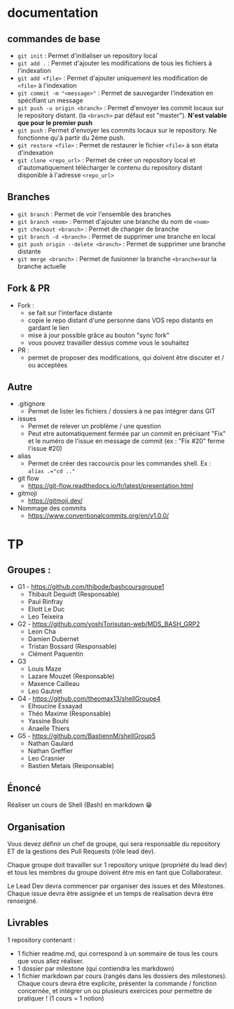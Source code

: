 # documentation

## commandes de base

- ```git init``` : Permet d'initialiser un repository local
- ```git add .``` : Permet d'ajouter les modifications de tous les fichiers à l'indexation
- ```git add <file>``` : Permet d'ajouter uniquement les modification de ```<file>``` à l'indexation
- ```git commit -m "<message>"``` : Permet de sauvegarder l'indexation en spécifiant un message
- ```git push -u origin <branch>``` : Permet d'envoyer les commit locaux sur le repository distant. (la ```<branch>``` par défaut est "master"). **N'est valable que pour le premier push**
- ```git push``` : Permet d'envoyer les commits locaux sur le repository. Ne fonctionne qu'à partir du 2ème push.
- ```git restore <file>``` : Permet de restaurer le fichier ```<file>``` à son étata d'indexation
- ```git clone <repo_url>``` : Permet de créer un repository local et d'automatiquement télécharger le contenu du repository distant disponible à l'adresse ```<repo_url>```

## Branches
- ```git branch``` : Permet de voir l'ensemble des branches
- ```git branch <nom>``` : Permet d'ajouter une branche du nom de ```<nom>```
- ```git checkout <branch>``` : Permet de changer de branche
- ```git branch -d <branch>``` : Permet de supprimer une branche en local
- ```git push origin --delete <branch>``` : Permet de supprimer une branche distante
- ```git merge <branch>``` : Permet de fusionner la branche ```<branche>```sur la branche actuelle

## Fork & PR

- Fork : 
    - se fait sur l'interface distante
    - copie le repo distant d'une personne dans VOS repo distants en gardant le lien
    - mise à jour possible grâce au bouton "sync fork"
    - vous pouvez travailler dessus comme vous le souhaitez
- PR : 
    - permet de proposer des modifications, qui doivent être discuter et / ou acceptées


## Autre
- .gitignore
    - Permet de lister les fichiers / dossiers à ne pas intégrer dans GIT
- issues
    - Permet de relever un problème / une question
    - Peut etre automatiquement fermée par un commit en précisant "Fix" et le numéro de l'issue en message de commit (ex : "Fix #20" ferme l'issue #20)
- alias
    - Permet de créer des raccourcis pour les commandes shell. Ex : ```alias .="cd .."```
- git flow
    - https://git-flow.readthedocs.io/fr/latest/presentation.html
- gitmoji
    - https://gitmoji.dev/
- Nommage des commits
    - https://www.conventionalcommits.org/en/v1.0.0/

# TP

## Groupes : 

- G1 - https://github.com/thibode/bashcoursgroupe1
    - Thibault Dequidt (Responsable)
    - Paul Rinfray
    - Eliott Le Duc
    - Leo Teixeira
- G2 - https://github.com/yoshiTorisutan-web/MDS_BASH_GRP2
    - Leon Cha
    - Damien Dubernet
    - Tristan Bossard (Responsable)
    - Clément Paquentin
- G3
    - Louis Maze
    - Lazare Mouzet (Responsable)
    - Maxence Cailleau
    - Leo Gautret
- G4 - https://github.com/theomax13/shellGroupe4
    - Elhoucine Essayad
    - Théo Maxime (Responsable)
    - Yassine Bouhi
    - Anaelle Thiers
- G5 - https://github.com/BastiennM/shellGroup5
    - Nathan Gaulard
    - Nathan Greffier
    - Leo Crasnier
    - Bastien Metais (Responsable)

## Énoncé

Réaliser un cours de Shell (Bash) en markdown 😁

## Organisation

Vous devez définir un chef de groupe, qui sera responsable du repository ET de la gestions des Pull Requests (rôle lead dev).

Chaque groupe doit travailler sur 1 repository unique (propriété du lead dev) et tous les membres du groupe doivent être mis en tant que Collaborateur.

Le Lead Dev devra commencer par organiser des issues et des Milestones. Chaque issue devra être assignée et un temps de réalisation devra être renseigné.

## Livrables

1 repository contenant : 

- 1 fichier readme.md, qui correspond à un sommaire de tous les cours que vous allez réaliser.
- 1 dossier par milestone (qui contiendra les markdown)
- 1 fichier markdown par cours (rangés dans les dossiers des milestones). Chaque cours devra être explicite, présenter la commande / fonction concernée, et intégrer un ou plusieurs exercices pour permettre de pratiquer ! (1 cours = 1 notion)



